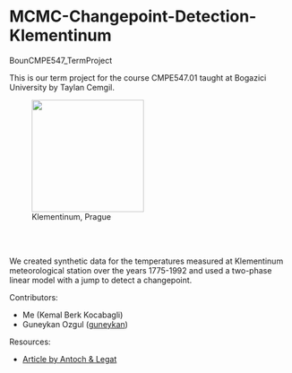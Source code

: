 # MCMC-Changepoint-Detection-Klementinum
BounCMPE547_TermProject

This is our term project for the course CMPE547.01 taught at Bogazici University by Taylan Cemgil. 

<figure>
  <img name="Klementinum"
src="https://drive.google.com/uc?export=view&id=0BwxjlJsvjKMLeU5XcUpVRERvRmM"
height=200>
  <figcaption> Klementinum, Prague </figcaption>
</figure>

<br/>
<br/>

We created synthetic data for the temperatures measured at Klementinum meteorological station over the years 1775-1992 and used a two-phase linear model with a jump to detect a changepoint.

Contributors:
 * Me (Kemal Berk Kocabagli)
 * Guneykan Ozgul ([guneykan](https://github.com/guneykan))
 
Resources: 
 * [Article by Antoch & Legat](http://am.math.cas.cz/full/53/4/am53_4_1.pdf) 


